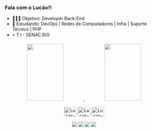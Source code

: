 ### Fala com o Lucão!!
- 🧑🏿‍💻 Objetivo: Developer Back-End
- 🌱 Estudando: DevOps | Redes de Computadores | Infra | Suporte Técnico | PHP
- ⚡ T.I - SENAC RIO

</div>

<div>
<div align="center">
  <a href="https://github.com/lucaoshow1">
  <img height="180em" width="48%" src="https://github-readme-stats.vercel.app/api?username=lucaoshow1&show_icons=true&theme=dark&include_all_commits=true&count_private=true"/>
  <img height="181em" width="48%" src="https://github-readme-stats.vercel.app/api/top-langs/?username=lucaoshow1&layout=compact&langs_count=7&theme=dark"/>
    </div>
  
   <br>
  <div align="center"> <img align="center" alt="Lucas-html" height="30" width="40" src="https://cdn.jsdelivr.net/gh/devicons/devicon/icons/php/php-original.svg">
      
  <img align="center" alt="Lucas-css" height="30" width="40" src="https://cdn.jsdelivr.net/gh/devicons/devicon/icons/java/java-original.svg">  
      
  <img align="center" alt="Lucas-js" height="30" width="40" src="https://cdn.jsdelivr.net/gh/devicons/devicon/icons/javascript/javascript-original.svg">
  </div>   
      


    
   
  <br>
 
  <div align="center"><a href="https://instagram.com/lucasgooh" target="_blank"><img src="https://img.shields.io/badge/-Instagram-%23E4405F?style=for-the-badge&logo=instagram&logoColor=white" target="_blank"></a>
 	<a href="https://www.twitch.tv/lucaosh0w1" target="_blank"><img src="https://img.shields.io/badge/Twitch-9146FF?style=for-the-badge&logo=twitch&logoColor=white" target="_blank"></a>
  <a href = "mailto:lucas.rocha.15732@gmail.com"><img src="https://img.shields.io/badge/-Gmail-%23333?style=for-the-badge&logo=gmail&logoColor=white" target="_blank"></a>
  <a href="https://www.linkedin.com/in/lucas-gomes-6766bb1a5" target="_blank"><img src="https://img.shields.io/badge/-LinkedIn-%230077B5?style=for-the-badge&logo=linkedin&logoColor=white" target="_blank"></a> 
 
  
</div>
